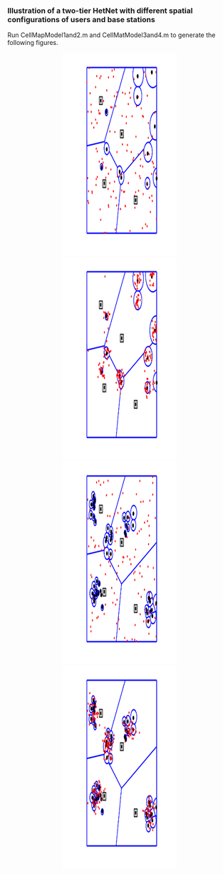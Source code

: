 
### Illustration of a two-tier HetNet with different spatial configurations of users and base stations 

Run CellMapModel1and2.m and CellMatModel3and4.m to generate the following figures. 

<p align="center">
  <img src="Baseline.png" width="256" height="455">
  <img src="User-Type2.png" width="256" height="455">
  <img src="User-Type1.png" width="256" height="455">
  <img src="User-Type3.png" width="256" height="455">
</p>
